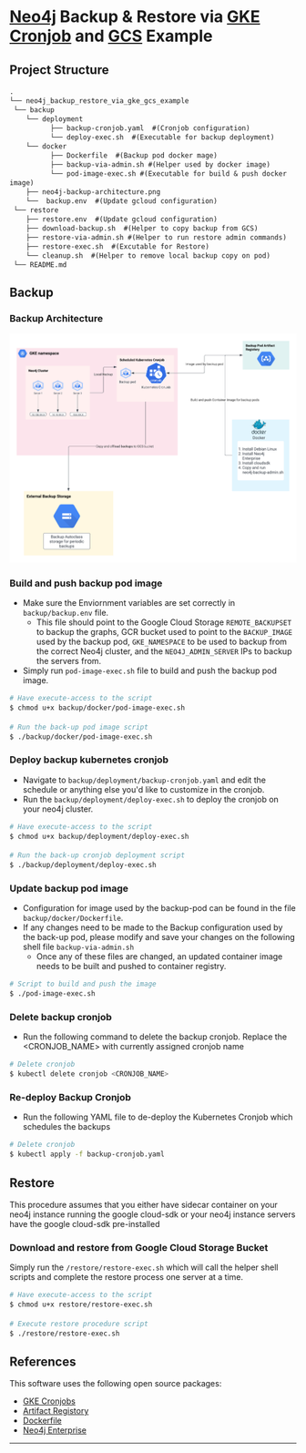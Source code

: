 
# [Neo4j](https://neo4j.com/developer/graph-database/) Backup & Restore via [GKE Cronjob](https://cloud.google.com/kubernetes-engine/docs/how-to/cronjobs) and [GCS](https://cloud.google.com/storage) Example


## Project Structure
```
.
└── neo4j_backup_restore_via_gke_gcs_example
 └── backup
    └── deployment 
          ├── backup-cronjob.yaml  #(Cronjob configuration)
          └── deploy-exec.sh  #(Executable for backup deployment)
    └── docker
          ├── Dockerfile  #(Backup pod docker mage)
          ├── backup-via-admin.sh #(Helper used by docker image)
          └── pod-image-exec.sh #(Executable for build & push docker image)
    ├── neo4j-backup-architecture.png
    └──  backup.env  #(Update gcloud configuration)
 └── restore
    ├── restore.env  #(Update gcloud configuration)
    ├── download-backup.sh  #(Helper to copy backup from GCS)
    ├── restore-via-admin.sh #(Helper to run restore admin commands)
    ├── restore-exec.sh  #(Excutable for Restore)
    └── cleanup.sh  #(Helper to remove local backup copy on pod)
 └── README.md
```

## Backup

### Backup Architecture
![image info](./backup/neo4j-backup-architecture.png)

### Build and push backup pod image

* Make sure the Enviornment variables are set correctly in ```backup/backup.env``` file. 
  - This file should point to the Google Cloud Storage `REMOTE_BACKUPSET` to backup the graphs, GCR bucket used to point to the `BACKUP_IMAGE` used by the backup pod, `GKE_NAMESPACE` to be used to backup from the correct Neo4j cluster, and the `NEO4J_ADMIN_SERVER` IPs to backup the servers from.
* Simply run ```pod-image-exec.sh``` file to build and push the backup pod image.

```bash
# Have execute-access to the script
$ chmod u+x backup/docker/pod-image-exec.sh

# Run the back-up pod image script
$ ./backup/docker/pod-image-exec.sh
```

### Deploy backup kubernetes cronjob
* Navigate to ```backup/deployment/backup-cronjob.yaml``` and edit the schedule or anything else you'd like to customize in the cronjob.
* Run the ```backup/deployment/deploy-exec.sh``` to deploy the cronjob on your neo4j cluster.
```bash
# Have execute-access to the script
$ chmod u+x backup/deployment/deploy-exec.sh

# Run the back-up cronjob deployment script
$ ./backup/deployment/deploy-exec.sh
```


### Update backup pod image
* Configuration for image used by the backup-pod can be found in the file `backup/docker/Dockerfile`. 
* If any changes need to be made to the Backup configuration used by the back-up pod, please modify and save your changes on the following shell file `backup-via-admin.sh`
  - Once any of these files are changed, an updated container image needs to be built and pushed to container registry.

```bash
# Script to build and push the image
$ ./pod-image-exec.sh
```

### Delete backup cronjob
* Run the following command to delete the backup cronjob. Replace the <CRONJOB_NAME> with currently assigned cronjob name

```bash
# Delete cronjob
$ kubectl delete cronjob <CRONJOB_NAME>
```

### Re-deploy Backup Cronjob
* Run the following YAML file to de-deploy the Kubernetes Cronjob which schedules the backups

```bash
# Delete cronjob
$ kubectl apply -f backup-cronjob.yaml
```

## Restore

This procedure assumes that you either have sidecar container on your neo4j instance running the google cloud-sdk or your neo4j instance servers have the google cloud-sdk pre-installed

### Download and restore from Google Cloud Storage Bucket

Simply run the ```/restore/restore-exec.sh``` which will call the helper shell scripts and complete the restore process one server at a time.

```bash
# Have execute-access to the script
$ chmod u+x restore/restore-exec.sh

# Execute restore procedure script
$ ./restore/restore-exec.sh

```

## References

This software uses the following open source packages:

- [GKE Cronjobs](https://cloud.google.com/kubernetes-engine/docs/how-to/cronjobs)
- [Artifact Registory](https://cloud.google.com/artifact-registry)
- [Dockerfile](https://docs.docker.com/develop/develop-images/dockerfile_best-practices/)
- [Neo4j Enterprise](https://neo4j.com/licensing/)


---